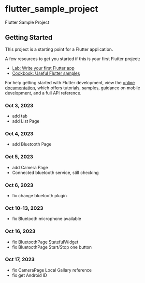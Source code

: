 # flutter_sample_project

Flutter Sample Project

## Getting Started

This project is a starting point for a Flutter application.

A few resources to get you started if this is your first Flutter project:

- [Lab: Write your first Flutter app](https://docs.flutter.dev/get-started/codelab)
- [Cookbook: Useful Flutter samples](https://docs.flutter.dev/cookbook)

For help getting started with Flutter development, view the
[online documentation](https://docs.flutter.dev/), which offers tutorials,
samples, guidance on mobile development, and a full API reference.


### Oct 3, 2023
- add tab
- add List Page
### Oct 4, 2023
- add Bluetooth Page
### Oct 5, 2023
- add Camera Page
- Connected bluetooth service, still checking
### Oct 6, 2023
- fix change bluetooth plugin
### Oct 10-13, 2023
- fix Bluetooth microphone available
### Oct 16, 2023
- fix BluetoothPage StatefulWidget
- fix BluetoothPage Start/Stop one button
### Oct 17, 2023
- fix CameraPage Local Gallary reference
- fix get Android ID